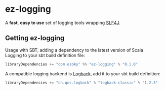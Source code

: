 # ez-logging

A **fast**, **easy to use** set of logging tools wrapping [SLF4J](http://www.slf4j.org).


## Getting ez-logging

Usage with SBT, adding a dependency to the latest version of Scala Logging to your sbt build definition file:

```scala
libraryDependencies += "com.ezoky" %% "ez-logging" % "0.1.0"
```

A compatible logging backend is [Logback](http://logback.qos.ch), add it to your sbt build definition:

```scala
libraryDependencies += "ch.qos.logback" % "logback-classic" % "1.2.3"
```
 